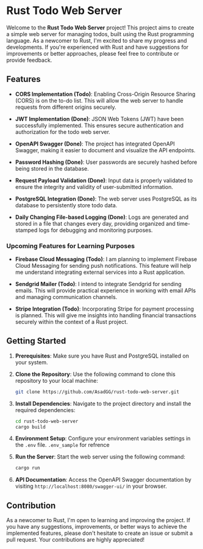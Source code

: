 # Rust Todo Web Server

Welcome to the **Rust Todo Web Server** project! This project aims to create a simple web server for managing todos, built using the Rust programming language. As a newcomer to Rust, I'm excited to share my progress and developments. If you're experienced with Rust and have suggestions for improvements or better approaches, please feel free to contribute or provide feedback.

## Features

- **CORS Implementation (Todo)**: Enabling Cross-Origin Resource Sharing (CORS) is on the to-do list. This will allow the web server to handle requests from different origins securely.

- **JWT Implementation (Done)**: JSON Web Tokens (JWT) have been successfully implemented. This ensures secure authentication and authorization for the todo web server.

- **OpenAPI Swagger (Done)**: The project has integrated OpenAPI Swagger, making it easier to document and visualize the API endpoints.

- **Password Hashing (Done)**: User passwords are securely hashed before being stored in the database.

- **Request Payload Validation (Done)**: Input data is properly validated to ensure the integrity and validity of user-submitted information.

- **PostgreSQL Integration (Done)**: The web server uses PostgreSQL as its database to persistently store todo data.

- **Daily Changing File-based Logging (Done)**: Logs are generated and stored in a file that changes every day, providing organized and time-stamped logs for debugging and monitoring purposes.

### Upcoming Features for Learning Purposes

- **Firebase Cloud Messaging (Todo)**: I am planning to implement Firebase Cloud Messaging for sending push notifications. This feature will help me understand integrating external services into a Rust application.

- **Sendgrid Mailer (Todo)**: I intend to integrate Sendgrid for sending emails. This will provide practical experience in working with email APIs and managing communication channels.

- **Stripe Integration (Todo)**: Incorporating Stripe for payment processing is planned. This will give me insights into handling financial transactions securely within the context of a Rust project.

## Getting Started

1. **Prerequisites**: Make sure you have Rust and PostgreSQL installed on your system.

2. **Clone the Repository**: Use the following command to clone this repository to your local machine:

   ```bash
   git clone https://github.com/AsadGG/rust-todo-web-server.git
   ```

3. **Install Dependencies**: Navigate to the project directory and install the required dependencies:

   ```bash
   cd rust-todo-web-server
   cargo build
   ```

4. **Environment Setup**: Configure your environment variables settings in the `.env` file. `.env_sample` for refrence

5. **Run the Server**: Start the web server using the following command:

   ```bash
   cargo run
   ```

6. **API Documentation**: Access the OpenAPI Swagger documentation by visiting `http://localhost:8080/swagger-ui/` in your browser.

## Contribution

As a newcomer to Rust, I'm open to learning and improving the project. If you have any suggestions, improvements, or better ways to achieve the implemented features, please don't hesitate to create an issue or submit a pull request. Your contributions are highly appreciated!
